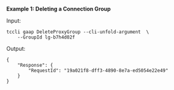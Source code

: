 **Example 1: Deleting a Connection Group**



Input: 

```
tccli gaap DeleteProxyGroup --cli-unfold-argument  \
    --GroupId lg-b7h4d02f
```

Output: 
```
{
    "Response": {
        "RequestId": "19a021f8-dff3-4890-8e7a-ed5054e22e49"
    }
}
```

